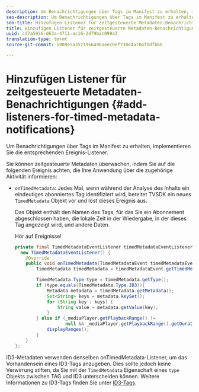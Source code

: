 ```yaml
---
description: Um Benachrichtigungen über Tags im Manifest zu erhalten, implementieren Sie die entsprechenden Ereignis-Listener.
seo-description: Um Benachrichtigungen über Tags im Manifest zu erhalten, implementieren Sie die entsprechenden Ereignis-Listener.
seo-title: Hinzufügen Listener für zeitgesteuerte Metadaten-Benachrichtigungen
title: Hinzufügen Listener für zeitgesteuerte Metadaten-Benachrichtigungen
uuid: cd7a5936-d63a-4711-ac16-2d79bac099a3
translation-type: tm+mt
source-git-commit: 5908e5a3521966496aeec0ef730e4a704fddfb68

---
```



# Hinzufügen Listener für zeitgesteuerte Metadaten-Benachrichtigungen {#add-listeners-for-timed-metadata-notifications}

Um Benachrichtigungen über Tags im Manifest zu erhalten, implementieren Sie die entsprechenden Ereignis-Listener.

Sie können zeitgesteuerte Metadaten überwachen, indem Sie auf die folgenden Ereignis achten, die Ihre Anwendung über die zugehörige Aktivität informieren:

* `onTimedMetadata`: Jedes Mal, wenn während der Analyse des Inhalts ein eindeutiges abonniertes Tag identifiziert wird, bereitet TVSDK ein neues `TimedMetadata` Objekt vor und löst dieses Ereignis aus.

   Das Objekt enthält den Namen des Tags, für das Sie ein Abonnement abgeschlossen haben, die lokale Zeit in der Wiedergabe, in der dieses Tag angezeigt wird, und andere Daten.

   Hör auf Ereignisse!

   ```java
   private final TimedMetadataEventListener timedMetadataEventListener =  
     new TimedMetadataEventListener() { 
       @Override 
       public void onTimedMetadata(TimedMetadataEvent timedMetadataEvent) { 
           TimedMetadata timedMetadata = timedMetadataEvent.getTimedMetadata(); 
   
           TimedMetadata.Type type = timedMetadata.getType(); 
           if (type.equals(TimedMetadata.Type.ID3)){ 
               Metadata metadata = timedMetadata.getMetadata(); 
               Set<String> keys = metadata.keySet(); 
               for (String key : keys) { 
                   String value = metadata.getValue(key); 
               } 
           } else if (_mediaPlayer.getPlaybackRange() !=  
                      null && _mediaPlayer.getPlaybackRange().getDuration() > 0) { 
               displayRanges(); 
           } 
       } 
   }; 
   ```

ID3-Metadaten verwenden denselben onTimedMetadata-Listener, um das Vorhandensein eines ID3-Tags anzugeben. Dies sollte jedoch keine Verwirrung stiften, da Sie mit der `TimedMetadata` Eigenschaft eines `type` Objekts zwischen TAG und ID3 unterscheiden können. Weitere Informationen zu ID3-Tags finden Sie unter [ID3-Tags](../../../tvsdk-1.4-for-android/notification-system/android-1.4-id3-metadata-retrieve.md).
